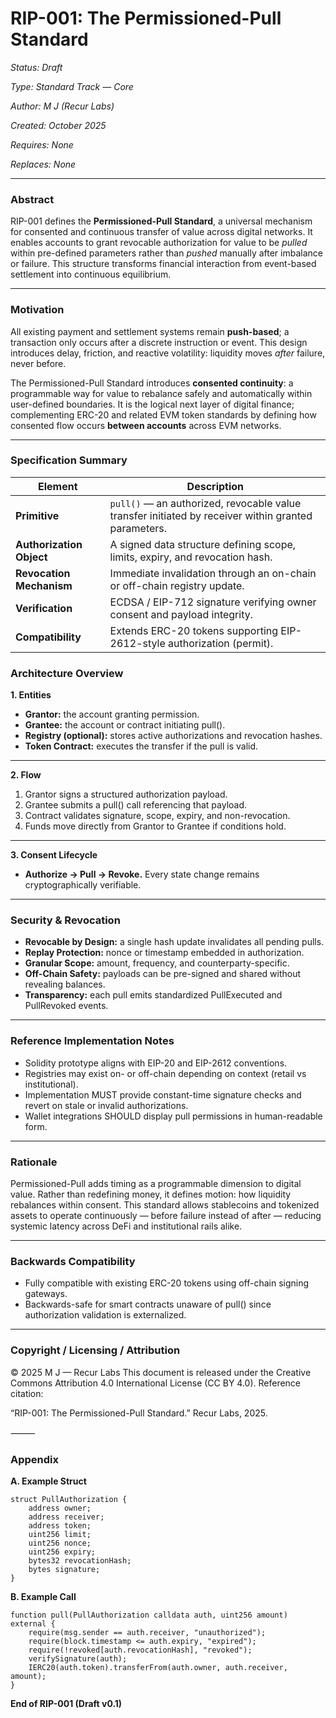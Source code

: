 # RIP-001: The Permissioned-Pull Standard

*Status: Draft*

*Type: Standard Track — Core*

*Author: M J (Recur Labs)*

*Created: October 2025*

*Requires: None*

*Replaces: None*

---

### Abstract

RIP-001 defines the **Permissioned-Pull Standard**, a universal mechanism for consented and continuous transfer of value across digital networks.
It enables accounts to grant revocable authorization for value to be *pulled* within pre-defined parameters rather than *pushed* manually after imbalance or failure.
This structure transforms financial interaction from event-based settlement into continuous equilibrium.

---

### Motivation

All existing payment and settlement systems remain **push-based**; a transaction only occurs after a discrete instruction or event.
This design introduces delay, friction, and reactive volatility: liquidity moves *after* failure, never before.

The Permissioned-Pull Standard introduces **consented continuity**: a programmable way for value to rebalance safely and automatically within user-defined boundaries.
It is the logical next layer of digital finance; complementing ERC-20 and related EVM token standards by defining how consented flow occurs **between accounts** across EVM networks.

---

### Specification Summary

| **Element** | **Description** |
|----------|-------------|
| **Primitive** | `pull()` — an authorized, revocable value transfer initiated by receiver within granted parameters. |
| **Authorization Object** | A signed data structure defining scope, limits, expiry, and revocation hash. |
| **Revocation Mechanism** | Immediate invalidation through an on-chain or off-chain registry update. |
| **Verification** | ECDSA / EIP-712 signature verifying owner consent and payload integrity. |
| **Compatibility** | Extends ERC-20 tokens supporting EIP-2612-style authorization (permit). |

### Architecture Overview

**1. Entities**

	
- **Grantor:** the account granting permission.
- **Grantee:** the account or contract initiating pull().
- **Registry (optional):** stores active authorizations and revocation hashes.
- **Token Contract:** executes the transfer if the pull is valid.

---

**2. Flow**

 1. Grantor signs a structured authorization payload. 
 2. Grantee submits a pull() call referencing that payload. 
 3. Contract validates signature, scope, expiry, and non-revocation. 
 4. Funds move directly from Grantor to Grantee if conditions hold. 

---

**3. Consent Lifecycle**

- **Authorize → Pull → Revoke.**
Every state change remains cryptographically verifiable.

---

### Security & Revocation

 - **Revocable by Design:** a single hash update invalidates all pending pulls.
 - **Replay Protection:** nonce or timestamp embedded in authorization.
 - **Granular Scope:** amount, frequency, and counterparty-specific.
 - **Off-Chain Safety:** payloads can be pre-signed and shared without revealing balances.
 - **Transparency:** each pull emits standardized PullExecuted and PullRevoked events.

---

### Reference Implementation Notes
 - Solidity prototype aligns with EIP-20 and EIP-2612 conventions.
 - Registries may exist on- or off-chain depending on context (retail vs institutional).
 - Implementation MUST provide constant-time signature checks and revert on stale or invalid authorizations.
 - Wallet integrations SHOULD display pull permissions in human-readable form.

---

### Rationale

Permissioned-Pull adds timing as a programmable dimension to digital value.
Rather than redefining money, it defines motion: how liquidity rebalances within consent.
This standard allows stablecoins and tokenized assets to operate continuously — before failure instead of after — reducing systemic latency across DeFi and institutional rails alike.

---

### Backwards Compatibility

 - Fully compatible with existing ERC-20 tokens using off-chain signing gateways.
 - Backwards-safe for smart contracts unaware of pull() since authorization validation is externalized.

---

### Copyright / Licensing / Attribution

© 2025 M J — Recur Labs
This document is released under the Creative Commons Attribution 4.0 International License (CC BY 4.0).
Reference citation:

“RIP-001: The Permissioned-Pull Standard.” Recur Labs, 2025.

⸻

### Appendix

**A. Example Struct**

~~~
struct PullAuthorization {
    address owner;
    address receiver;
    address token;
    uint256 limit;
    uint256 nonce;
    uint256 expiry;
    bytes32 revocationHash;
    bytes signature;
}
~~~

**B. Example Call**

~~~
function pull(PullAuthorization calldata auth, uint256 amount) external {
    require(msg.sender == auth.receiver, "unauthorized");
    require(block.timestamp <= auth.expiry, "expired");
    require(!revoked[auth.revocationHash], "revoked");
    verifySignature(auth);
    IERC20(auth.token).transferFrom(auth.owner, auth.receiver, amount);
}
~~~

**End of RIP-001 (Draft v0.1)**


